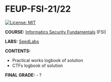 # FEUP-FSI-21/22
[![License: MIT](https://img.shields.io/badge/License-MIT-yellow.svg)](https://opensource.org/licenses/MIT)

**COURSE:** [Informatics Security Fundamentals](https://sigarra.up.pt/feup/pt/ucurr_geral.ficha_uc_view?pv_ocorrencia_id=484431) (FSI)

**LABS:** [SeedLabs](https://seedsecuritylabs.org/)

**CONTENTS:**
- Practical works logbook of solution
- CTFs logbook of solution

**FINAL GRADE:** - ?
